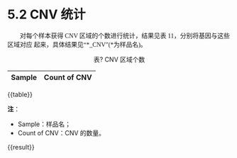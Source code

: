 # 5.2 CNV 统计

<font face="微软雅黑" >&emsp;&emsp;对每个样本获得 CNV 区域的个数进行统计，结果见表 11，分别将基因与这些区域对应 起来，具体结果见“*_CNV”(*为样品名)。</font><br />

<center>表? CNV 区域个数</center>

|  Sample  | Count of CNV  |
| :--------: | :--------: | 
{{table}}

**注**：
- Sample：样品名； 
- Count of CNV：CNV 的数量。

{{result}}